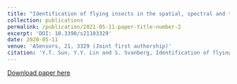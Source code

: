 ```yaml
---
title: "Identification of flying insects in the spatial, spectral and time domains with focus on mosquito imaging"
collection: publications
permalink: /publication/2021-05-11-paper-title-number-2
excerpt: 'DOI: 10.3390/s21103329'
date: 2020-05-11
venue: 'ASensors, 21, 3329 (Joint first authorship)'
citation: 'Y.T. Sun, Y.Y. Lin and S. Svanberg, Identification of flying insects in the spatial, spectral and time domains with focus on mosquito imaging, Sensors, 21, 3329 (2021). '
---
```

[Download paper here](https://www.mdpi.com/1424-8220/21/10/3329)
